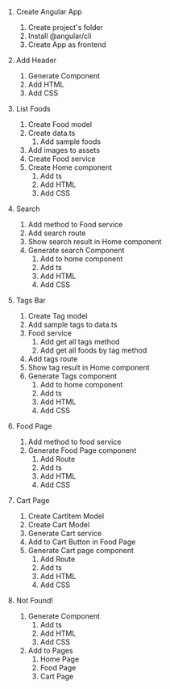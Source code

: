 1. Create Angular App
    1. Create project's folder
    2. Install @angular/cli
    3. Create App as frontend

2. Add Header
    1. Generate Component
    2. Add HTML
    3. Add CSS

3. List Foods
    1. Create Food model
    2. Create data.ts
        1. Add sample foods
    3. Add images to assets
    4. Create Food service
    5. Create Home component
        1. Add ts
        2. Add HTML
        3. Add CSS

4. Search
    1. Add method to Food service
    2. Add search route
    3. Show search result in Home component
    4. Generate search Component
        1. Add to home component
        2. Add ts
        3. Add HTML
        4. Add CSS

5. Tags Bar
    1. Create Tag model
    2. Add sample tags to data.ts
    3. Food service
        1. Add get all tags method
        2. Add get all foods by tag method
    4. Add tags route
    5. Show tag result in Home component
    6. Generate Tags component
        1. Add to home component
        2. Add ts
        3. Add HTML
        4. Add CSS

6. Food Page
    1. Add method to food service
    2. Generate Food Page component
        1. Add Route
        2. Add ts
        3. Add HTML
        4. Add CSS

7. Cart Page
    1. Create CartItem Model
    2. Create Cart Model
    3. Generate Cart service
    4. Add to Cart Button in Food Page
    5. Generate Cart page component
        1. Add Route
        2. Add ts
        3. Add HTML
        4. Add CSS

8. Not Found!
    1. Generate Component
        1. Add ts
        2. Add HTML
        3. Add CSS
    2. Add to Pages
        1. Home Page
        2. Food Page
        3. Cart Page